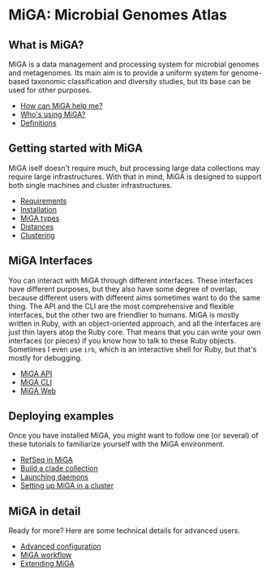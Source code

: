 # MiGA: Microbial Genomes Atlas

## What is MiGA?

MiGA is a data management and processing system for microbial genomes and
metagenomes. Its main aim is to provide a uniform system for genome-based
taxonomic classification and diversity studies, but its base can be used for
other purposes.

* [How can MiGA help me?](part1/pitch.md)
* [Who's using MiGA?](part1/use-cases.md)
* [Definitions](glossary.md)

## Getting started with MiGA

MiGA iself doesn't require much, but processing large data collections may
require large infrastructures. With that in mind, MiGA is designed to support
both single machines and cluster infrastructures.

* [Requirements](part2/requirements.md)
* [Installation](part2/installation.md)
* [MiGA types](part2/types.md)
* [Distances](part2/distances.md)
* [Clustering](part2/clustering.md)

## MiGA Interfaces

You can interact with MiGA through different interfaces. These interfaces have
different purposes, but they also have some degree of overlap, because different
users with different aims sometimes want to do the same thing. The API and the
CLI are the most comprehensive and flexible interfaces, but the other two are
friendlier to humans. MiGA is mostly written in Ruby, with an object-oriented
approach, and all the interfaces are just thin layers atop the Ruby core. That
means that you can write your own interfaces \(or pieces\) if you know how to
talk to these Ruby objects. Sometimes I even use `irb`, which is an interactive
shell for Ruby, but that's mostly for debugging.

* [MiGA API](part3/API.md)
* [MiGA CLI](part3/CLI.md)
* [MiGA Web](part3/Web.md)

## Deploying examples

Once you have installed MiGA, you might want to follow one (or several) of these
tutorials to familiarize yourself with the MiGA environment.

* [RefSeq in MiGA](part4/deploy-refseq.md)
* [Build a clade collection](part4/deploy-clade.md)
* [Launching daemons](part4/daemons.md)
* [Setting up MiGA in a cluster](part4/cluster.md)

## MiGA in detail

Ready for more? Here are some technical details for advanced users.

* [Advanced configuration](part5/advanced-configuration.md)
* [MiGA workflow](part5/workflow.md)
* [Extending MiGA](part5/extending.md)

